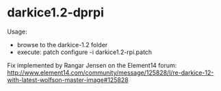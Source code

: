 # darkice1.2-dprpi

Usage:

- browse to the darkice-1.2 folder
- execute:
 patch configure -i darkice1.2-rpi.patch



Fix implemented by Rangar Jensen on the Element14 forum:
http://www.element14.com/community/message/125828/l/re-darkice-12-with-latest-wolfson-master-image#125828
